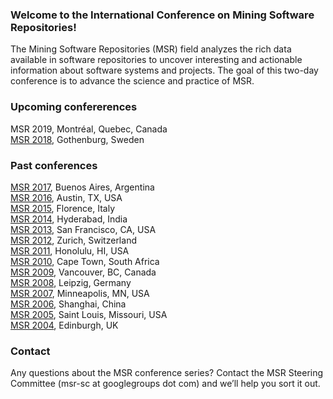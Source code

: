 ### Welcome to the International Conference on Mining Software Repositories!
The Mining Software Repositories (MSR) field analyzes the rich data available in software repositories to uncover interesting and actionable information about software systems and projects. The goal of this two-day conference is to advance the science and practice of MSR.

### Upcoming confererences
MSR 2019, Montréal, Quebec, Canada <br/>
[MSR 2018](http://2018.msrconf.org/), Gothenburg, Sweden 

### Past conferences
[MSR 2017](http://2017.msrconf.org/), Buenos Aires, Argentina <br/>
[MSR 2016](http://2016.msrconf.org/), Austin, TX, USA <br/>
[MSR 2015](http://2015.msrconf.org/), Florence, Italy <br/>
[MSR 2014](http://2014.msrconf.org/), Hyderabad, India <br/>
[MSR 2013](http://2013.msrconf.org/), San Francisco, CA, USA <br/>
[MSR 2012](http://2012.msrconf.org/), Zurich, Switzerland <br/>
[MSR 2011](http://2011.msrconf.org/), Honolulu, HI, USA <br/>
[MSR 2010](http://2010.msrconf.org/), Cape Town, South Africa <br/>
[MSR 2009](http://2009.msrconf.org/), Vancouver, BC, Canada <br/>
[MSR 2008](http://2008.msrconf.org/), Leipzig, Germany <br/>
[MSR 2007](http://2007.msrconf.org/), Minneapolis, MN, USA <br/>
[MSR 2006](http://2006.msrconf.org/), Shanghai, China <br/>
[MSR 2005](http://2005.msrconf.org/), Saint Louis, Missouri, USA <br/>
[MSR 2004](http://2004.msrconf.org/), Edinburgh, UK

### Contact
Any questions about the MSR conference series? Contact the MSR Steering Committee (msr-sc at googlegroups dot com) and we’ll help you sort it out.

